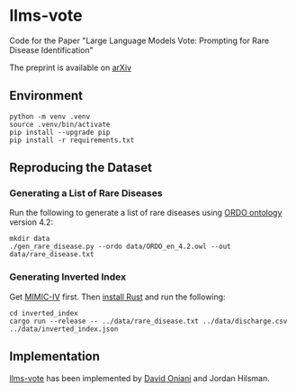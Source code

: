 # llms-vote

Code for the Paper "Large Language Models Vote: Prompting for Rare Disease Identification"

The preprint is available on [arXiv](https://arxiv.org/abs/2308.12890)

## Environment

```console
python -m venv .venv
source .venv/bin/activate
pip install --upgrade pip
pip install -r requirements.txt
```

## Reproducing the Dataset

### Generating a List of Rare Diseases

Run the following to generate a list of rare diseases using [ORDO ontology][ordo] version 4.2:

```console
mkdir data
./gen_rare_disease.py --ordo data/ORDO_en_4.2.owl --out data/rare_disease.txt
```

### Generating Inverted Index

Get [MIMIC-IV][mimic-iv] first. Then [install Rust][rust] and run the following:

```console
cd inverted_index
cargo run --release -- ../data/rare_disease.txt ../data/discharge.csv ../data/inverted_index.json
```

## Implementation

[llms-vote][llms-vote] has been implemented by [David Oniani][david] and Jordan Hilsman.

[david]: https://oniani.ai
[llms-vote]: https://github.com/oniani/llms-vote
[mimic-iv]: https://physionet.org/content/mimiciv/2.2/
[ordo]: https://www.orphadata.com/ordo/
[rust]: https://www.rust-lang.org/tools/install
